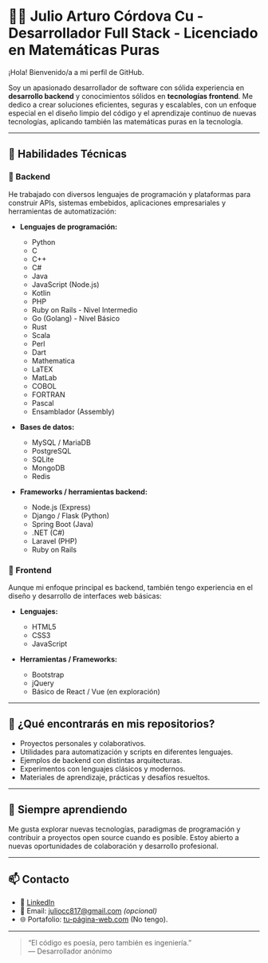 # 👨‍💻 Julio Arturo Córdova Cu - Desarrollador Full Stack - Licenciado en Matemáticas Puras

¡Hola! Bienvenido/a a mi perfil de GitHub.

Soy un apasionado desarrollador de software con sólida experiencia en **desarrollo backend** y conocimientos sólidos en **tecnologías frontend**. Me dedico a crear soluciones eficientes, seguras y escalables, con un enfoque especial en el diseño limpio del código y el aprendizaje continuo de nuevas tecnologías, aplicando también las matemáticas puras en la tecnología.

---

## 🧠 Habilidades Técnicas

### 🔧 Backend

He trabajado con diversos lenguajes de programación y plataformas para construir APIs, sistemas embebidos, aplicaciones empresariales y herramientas de automatización:

- **Lenguajes de programación:**
  - Python
  - C
  - C++
  - C#
  - Java
  - JavaScript (Node.js)
  - Kotlin
  - PHP
  - Ruby on Rails - Nivel Intermedio
  - Go (Golang) - Nivel Básico
  - Rust
  - Scala
  - Perl
  - Dart
  - Mathematica
  - LaTEX
  - MatLab
  - COBOL
  - FORTRAN
  - Pascal
  - Ensamblador (Assembly)

- **Bases de datos:**
  - MySQL / MariaDB
  - PostgreSQL
  - SQLite
  - MongoDB
  - Redis

- **Frameworks / herramientas backend:**
  - Node.js (Express)
  - Django / Flask (Python)
  - Spring Boot (Java)
  - .NET (C#)
  - Laravel (PHP)
  - Ruby on Rails

### 🎨 Frontend

Aunque mi enfoque principal es backend, también tengo experiencia en el diseño y desarrollo de interfaces web básicas:

- **Lenguajes:**
  - HTML5
  - CSS3
  - JavaScript

- **Herramientas / Frameworks:**
  - Bootstrap
  - jQuery
  - Básico de React / Vue (en exploración)

---

## 📌 ¿Qué encontrarás en mis repositorios?

- Proyectos personales y colaborativos.
- Utilidades para automatización y scripts en diferentes lenguajes.
- Ejemplos de backend con distintas arquitecturas.
- Experimentos con lenguajes clásicos y modernos.
- Materiales de aprendizaje, prácticas y desafíos resueltos.

---

## 🚀 Siempre aprendiendo

Me gusta explorar nuevas tecnologías, paradigmas de programación y contribuir a proyectos open source cuando es posible. Estoy abierto a nuevas oportunidades de colaboración y desarrollo profesional.

---

## 📫 Contacto

- 💼 [LinkedIn](https://www.linkedin.com/in/julio-arturo-c%C3%B3rdova-c%C3%BA-aa9a33286/)
- 📧 Email: juliocc817@gmail.com *(opcional)*
- 🌐 Portafolio: [tu-página-web.com](https://tu-página-web.com) (No tengo).

---

> “El código es poesía, pero también es ingeniería.”  
> — Desarrollador anónimo

